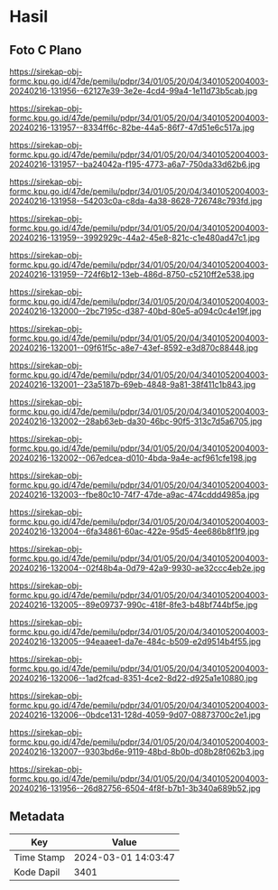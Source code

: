 # Hasil

## Foto C Plano

https://sirekap-obj-formc.kpu.go.id/47de/pemilu/pdpr/34/01/05/20/04/3401052004003-20240216-131956--62127e39-3e2e-4cd4-99a4-1e11d73b5cab.jpg

https://sirekap-obj-formc.kpu.go.id/47de/pemilu/pdpr/34/01/05/20/04/3401052004003-20240216-131957--8334ff6c-82be-44a5-86f7-47d51e6c517a.jpg

https://sirekap-obj-formc.kpu.go.id/47de/pemilu/pdpr/34/01/05/20/04/3401052004003-20240216-131957--ba24042a-f195-4773-a6a7-750da33d62b6.jpg

https://sirekap-obj-formc.kpu.go.id/47de/pemilu/pdpr/34/01/05/20/04/3401052004003-20240216-131958--54203c0a-c8da-4a38-8628-726748c793fd.jpg

https://sirekap-obj-formc.kpu.go.id/47de/pemilu/pdpr/34/01/05/20/04/3401052004003-20240216-131959--3992929c-44a2-45e8-821c-c1e480ad47c1.jpg

https://sirekap-obj-formc.kpu.go.id/47de/pemilu/pdpr/34/01/05/20/04/3401052004003-20240216-131959--724f6b12-13eb-486d-8750-c5210ff2e538.jpg

https://sirekap-obj-formc.kpu.go.id/47de/pemilu/pdpr/34/01/05/20/04/3401052004003-20240216-132000--2bc7195c-d387-40bd-80e5-a094c0c4e19f.jpg

https://sirekap-obj-formc.kpu.go.id/47de/pemilu/pdpr/34/01/05/20/04/3401052004003-20240216-132001--09f61f5c-a8e7-43ef-8592-e3d870c88448.jpg

https://sirekap-obj-formc.kpu.go.id/47de/pemilu/pdpr/34/01/05/20/04/3401052004003-20240216-132001--23a5187b-69eb-4848-9a81-38f411c1b843.jpg

https://sirekap-obj-formc.kpu.go.id/47de/pemilu/pdpr/34/01/05/20/04/3401052004003-20240216-132002--28ab63eb-da30-46bc-90f5-313c7d5a6705.jpg

https://sirekap-obj-formc.kpu.go.id/47de/pemilu/pdpr/34/01/05/20/04/3401052004003-20240216-132002--067edcea-d010-4bda-9a4e-acf961cfe198.jpg

https://sirekap-obj-formc.kpu.go.id/47de/pemilu/pdpr/34/01/05/20/04/3401052004003-20240216-132003--fbe80c10-74f7-47de-a9ac-474cddd4985a.jpg

https://sirekap-obj-formc.kpu.go.id/47de/pemilu/pdpr/34/01/05/20/04/3401052004003-20240216-132004--6fa34861-60ac-422e-95d5-4ee686b8f1f9.jpg

https://sirekap-obj-formc.kpu.go.id/47de/pemilu/pdpr/34/01/05/20/04/3401052004003-20240216-132004--02f48b4a-0d79-42a9-9930-ae32ccc4eb2e.jpg

https://sirekap-obj-formc.kpu.go.id/47de/pemilu/pdpr/34/01/05/20/04/3401052004003-20240216-132005--89e09737-990c-418f-8fe3-b48bf744bf5e.jpg

https://sirekap-obj-formc.kpu.go.id/47de/pemilu/pdpr/34/01/05/20/04/3401052004003-20240216-132005--94eaaee1-da7e-484c-b509-e2d9514b4f55.jpg

https://sirekap-obj-formc.kpu.go.id/47de/pemilu/pdpr/34/01/05/20/04/3401052004003-20240216-132006--1ad2fcad-8351-4ce2-8d22-d925a1e10880.jpg

https://sirekap-obj-formc.kpu.go.id/47de/pemilu/pdpr/34/01/05/20/04/3401052004003-20240216-132006--0bdce131-128d-4059-9d07-08873700c2e1.jpg

https://sirekap-obj-formc.kpu.go.id/47de/pemilu/pdpr/34/01/05/20/04/3401052004003-20240216-132007--9303bd6e-9119-48bd-8b0b-d08b28f062b3.jpg

https://sirekap-obj-formc.kpu.go.id/47de/pemilu/pdpr/34/01/05/20/04/3401052004003-20240216-131956--26d82756-6504-4f8f-b7b1-3b340a689b52.jpg


## Metadata

| Key        | Value               |
| ---------- | ------------------- |
| Time Stamp | 2024-03-01 14:03:47 |
| Kode Dapil | 3401                |



